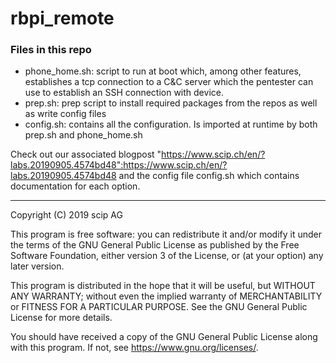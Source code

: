 # rbpi_remote

### Files in this repo

- phone_home.sh: script to run at boot which, among other features, establishes a tcp connection to a C&C server which the pentester can use to establish an SSH connection with device.
- prep.sh: prep script to install required packages from the repos as well as write config files
- config.sh: contains all the configuration. Is imported at runtime by both prep.sh and phone_home.sh

Check out our associated blogpost "https://www.scip.ch/en/?labs.20190905.4574bd48":https://www.scip.ch/en/?labs.20190905.4574bd48 and the config file config.sh which contains documentation for each option.

---

Copyright (C) 2019  scip AG

This program is free software: you can redistribute it and/or modify
it under the terms of the GNU General Public License as published by
the Free Software Foundation, either version 3 of the License, or
(at your option) any later version.

This program is distributed in the hope that it will be useful,
but WITHOUT ANY WARRANTY; without even the implied warranty of
MERCHANTABILITY or FITNESS FOR A PARTICULAR PURPOSE.  See the
GNU General Public License for more details.

You should have received a copy of the GNU General Public License
along with this program.  If not, see <https://www.gnu.org/licenses/>.
